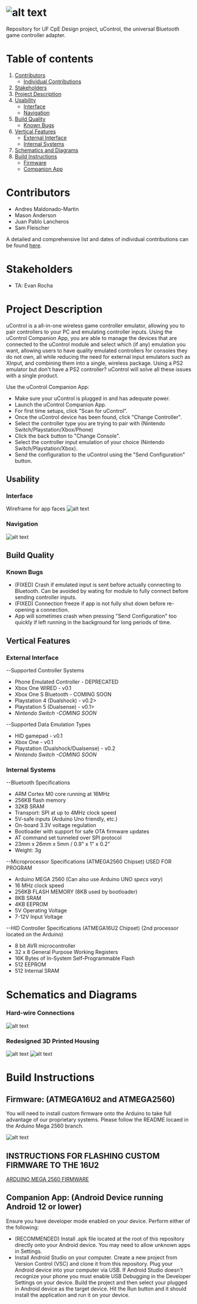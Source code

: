# ![alt text](https://cdn.discordapp.com/attachments/936755058626928735/1017895293787832350/logo.png)
Repository for UF CpE Design project,  uControl, the universal Bluetooth game controller adapter. 

# Table of contents
1. [Contributors](#contributors)
    * [Individual Contributions](#indivcontribs)
3. [Stakeholders](#stakeholders)
   <!-- 1. [Sub paragraph](#subparagraph1) -->
3. [Project Description](#description)
4. [Usability](#usability)
      * [Interface](#interface)
      * [Navigation](#navigation)
5. [Build Quality](#quality)
      * [Known Bugs](#bugs)
7. [Vertical Features](#features)
      * [External Interface](#external)
      * [Internal Systems](#internal)
9. [Schematics and Diagrams](#diagrams)
10. [Build Instructions](#build)
    * [Firmware](#firmware)
    * [Companion App](#app)


# Contributors <a name="contributors"></a>
* Andres Maldonado-Martin
* Mason Anderson
* Juan Pablo Lancheros
* Sam Fleischer

<a name="indivcontribs"></a>
A detailed and comprehensive list and dates of individual contributions can be found [here](https://github.com/amaldonadomartin77/uControl/blob/main/Documentation/Contributions.txt).

# Stakeholders <a name="stakeholders"></a>
* TA: Evan Rocha

# Project Description <a name="description"></a>
uControl is a all-in-one wireless game controller emulator, allowing you to pair controllers to your PC and emulating controller inputs. Using the uControl Companion App, you are able to manage the devices that are connected to the uControl module and select which (if any) emulation you want, allowing users to have quality emulated controllers for consoles they do not own, all while reducing the need for external input emulators such as XInput, and combining them into a single, wireless package. Using a PS2 emulator but don't have a PS2 controller? uControl will solve all these issues with a single product.

Use the uControl Companion App:
* Make sure your uControl is plugged in and has adequate power.
* Launch the uControl Companion App.
* For first time setups, click "Scan for uControl".
* Once the uControl device has been found, click "Change Controller".
* Select the controller type you are trying to pair with (Nintendo Switch/Playstation/Xbox/Phone)
* Click the back button to "Change Console".
* Select the controller input emulation of your choice (Nintendo Switch/Playstation/Xbox).
* Send the configuration to the uControl using the "Send Configuration" button.


## Usability <a name="usability"></a>
### Interface <a name="interface"></a>
Wireframe for app faces
![alt text](https://cdn.discordapp.com/attachments/960677626811404430/1035675346512646194/Screenshot_2022-10-28_180346.png)
### Navigation <a name="navigation"></a>
![alt text](https://cdn.discordapp.com/attachments/904954102377771010/1017964646147297300/Screenshot_2022-09-09_210752.png)

## Build Quality <a name="quality"></a>
### Known Bugs <a name="bugs"></a>
* (FIXED) Crash if emulated input is sent before actually connecting to Bluetooth. Can be avoided by wating for module to fully connect before sending controller inputs.
* (FIXED) Connection freeze if app is not fully shut down before re-opening a connection.
* App will sometimes crash when pressing "Send Configuration" too quickly if left running in the background for long periods of time.

## Vertical Features <a name="features"></a>
### External Interface <a name="external"></a>
--Supported Controller Systems
* Phone Emulated Controller - DEPRECATED
* </i>Xbox One WIRED - v0.1</i>
* </i>Xbox One S Bluetooth - COMING SOON</i>
* </i>Playstation 4 (Dualshock) - v0.2>
* </i>Playstation 5 (Dualsense) - v0.1>
* <i>Nintendo Switch -COMING SOON</i>

--Supported Data Emulation Types
* HID gamepad - v0.1
* </i>Xbox One - v0.1</i>
* </i>Playstation (Dualshock/Dualsense) - v0.2</i>
* <i>Nintendo Switch -COMING SOON</i>

### Internal Systems <a name="internal"></a>
--Bluetooth Specifications
* ARM Cortex M0 core running at 16MHz
* 256KB flash memory
* 32KB SRAM
* Transport: SPI at up to 4MHz clock speed
* 5V-safe inputs (Arduino Uno friendly, etc.)
* On-board 3.3V voltage regulation
* Bootloader with support for safe OTA firmware updates
* AT command set tunneled over SPI protocol
* 23mm x 26mm x 5mm / 0.9" x 1" x 0.2"
* Weight: 3g


--Microprocessor Specifications (ATMEGA2560 Chipset) USED FOR PROGRAM
* Arduino MEGA 2560 (Can also use Arduino UNO *specs vary*)
* 16 MHz clock speed
* 256KB FLASH MEMORY (8KB used by bootloader)
* 8KB SRAM
* 4KB EEPROM
* 5V Operating Voltage
* 7-12V Input Voltage

--HID Controller Specifications (ATMEGA16U2 Chipset) (2nd processor located on the Arduino)
* 8 bit AVR microcontroller
* 32 x 8 General Purpose Working Registers
* 16K Bytes of In-System Self-Programmable Flash
* 512 EEPROM
* 512 Internal SRAM


# Schematics and Diagrams <a name="diagrams"></a>
### Hard-wire Connections
![alt text](https://cdn.discordapp.com/attachments/960677104620560454/1017950729031397386/unknown.jpg)

### Redesigned 3D Printed Housing
![alt text](https://cdn.discordapp.com/attachments/904954102377771010/1035680377810984960/Screenshot_2022-10-28_182350.png)
![alt text](https://cdn.discordapp.com/attachments/904954102377771010/1035679525729730650/Screenshot_2022-10-28_182015.png)

# Build Instructions <a name="build"></a>
## Firmware: (ATMEGA16U2 and ATMEGA2560) <a name="firmware"></a>
You will need to install custom firmware onto the Arduino to take full advantage of our proprietary systems.
Please follow the README locaed in the Arduino Mega 2560 branch.

![alt text](https://cdn.discordapp.com/attachments/960677104620560454/1026241686352965742/IMG_4642.jpg)

## INSTRUCTIONS FOR FLASHING CUSTOM FIRMWARE TO THE 16U2
[ARDUINO MEGA 2560 FIRMWARE](https://github.com/amaldonadomartin77/uControl/tree/Arduino-Mega-2560)

## Companion App: (Android Device running Android 12 or lower) <a name="app"></a>
Ensure you have developer mode enabled on your device.  Perform either of the following:
* (RECOMMENDED) Install .apk file located at the root of this repository directly onto your Android device.  You may need to allow unknown apps in Settings.
* Install Android Studio on your computer.  Create a new project from Version Control (VSC) and clone it from this repository.  Plug your Android device into your computer via USB.  If Android Studio doesn't recognize your phone you must enable USB Debugging in the Developer Settings on your device.  Build the project and then select your plugged in Android device as the target device.  Hit the Run button and it should install the application and run it on your device.
